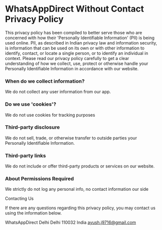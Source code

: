 # WhatsAppDirect Without Contact Privacy Policy
This privacy policy has been compiled to better serve those who are concerned with how their 'Personally Identifiable Information' (PII) is being used online. PII, as described in Indian privacy law and information security, is information that can be used on its own or with other information to identify, contact, or locate a single person, or to identify an individual in context. Please read our privacy policy carefully to get a clear understanding of how we collect, use, protect or otherwise handle your Personally Identifiable Information in accordance with our website.

### When do we collect information?
We do not collect any user information from our app. 

### Do we use 'cookies'?

We do not use cookies for tracking purposes

### Third-party disclosure

We do not sell, trade, or otherwise transfer to outside parties your Personally Identifiable Information.

### Third-party links

We do not include or offer third-party products or services on our website.


### About Permissions Required

We strictly do not log any personal info, no contact information our side

Contacting Us

If there are any questions regarding this privacy policy, you may contact us using the information below.

WhatsAppDirect
Delhi
Delhi 110032
India
ayush.j9716@gmail.com
